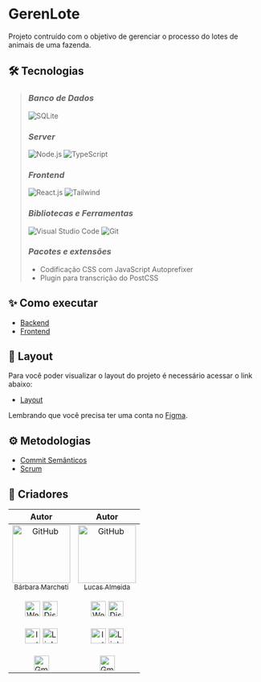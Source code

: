 # **GerenLote**

Projeto contruído com o objetivo de gerenciar o processo do lotes de animais de uma fazenda.

<!-- **[🔗 Clique aqui para acessar]()** -->

## **🛠 Tecnologias**

> ### _Banco de Dados_
>
> ![SQLite](https://img.shields.io/badge/SQLite-07405E?style=for-the-badge&logo=sqlite&logoColor=white)
>
> ### _Server_
>
> ![Node.js](https://img.shields.io/badge/Node.js-339933?style=for-the-badge&logo=nodedotjs&logoColor=white) ![TypeScript](https://img.shields.io/badge/TypeScript-007ACC?style=for-the-badge&logo=typescript&logoColor=white)
>
> ### _Frontend_
>
> ![React.js](https://img.shields.io/badge/React-20232A?style=for-the-badge&logo=react&logoColor=61DAFB) ![Tailwind](https://img.shields.io/badge/Tailwind_CSS-38B2AC?style=for-the-badge&logo=tailwind-css&logoColor=white)
>
> ### _Bibliotecas e Ferramentas_
>
> ![Visual Studio Code](https://img.shields.io/badge/VSCode-0078D4?style=for-the-badge&logo=visual%20studio%20code&logoColor=white) ![Git](https://img.shields.io/badge/GIT-E44C30?style=for-the-badge&logo=git&logoColor=white)
>
> ### _Pacotes e extensões_
>
> - Codificação CSS com JavaScript Autoprefixer
> - Plugin para transcrição do PostCSS

## **✨ Como executar**

- [Backend](./server/README.md)
- [Frontend](./web/README.md)

## **💄 Layout**

Para você poder visualizar o layout do projeto é necessário acessar o link abaixo:

- [Layout](https://www.figma.com/file/hH1DJMME4LahDqvVInmF4R/%F0%9F%90%AE-GERENLOTE?type=design&node-id=0%3A1&mode=design&t=HJCiYTSwcae1fIGI-1)

Lembrando que você precisa ter uma conta no [Figma](http://figma.com/).

## **⚙️ Metodologias**

- [Commit Semânticos](README-help.md)
- [Scrum]()

## **🚀 Criadores**

|                                                                                                                                                                                                                                                                                                                                                                                                                                                                                                                                        Autor                                                                                                                                                                                                                                                                                                                                                                                                                                                                                                                                         |                                                                                                                                                                                                                                                                                                                                                                                                                                                                                                                                              Autor                                                                                                                                                                                                                                                                                                                                                                                                                                                                                                                                               |
| :----------------------------------------------------------------------------------------------------------------------------------------------------------------------------------------------------------------------------------------------------------------------------------------------------------------------------------------------------------------------------------------------------------------------------------------------------------------------------------------------------------------------------------------------------------------------------------------------------------------------------------------------------------------------------------------------------------------------------------------------------------------------------------------------------------------------------------------------------------------------------------------------------------------------------------------------------------------------------------------------------------------------------------------------------------------------------------: | :----------------------------------------------------------------------------------------------------------------------------------------------------------------------------------------------------------------------------------------------------------------------------------------------------------------------------------------------------------------------------------------------------------------------------------------------------------------------------------------------------------------------------------------------------------------------------------------------------------------------------------------------------------------------------------------------------------------------------------------------------------------------------------------------------------------------------------------------------------------------------------------------------------------------------------------------------------------------------------------------------------------------------------------------------------------------------------------------: |
| [<img src="https://github.com/bamarcheti.png?size=115" width=115 alt="GitHub"><br><sub>Bárbara Marcheti</sub>](https://github.com/Bamarcheti) <br><br> [<img src='https://img.shields.io/badge/website-000000?style=for-the-badge&logo=About&logoColor=white' alt='Website' height='30'>](https://my-resume-bamarcheti.vercel.app/) [<img src='https://img.shields.io/badge/Discord-5865F2?style=for-the-badge&logo=discord&logoColor=white' alt='Discord' height='30'>](https://discord.com/channels/@ba_marcheti#3824) <br><br> [<img src='https://img.shields.io/badge/Instagram-E4405F?style=for-the-badge&logo=instagram&logoColor=white' alt='Instagram' height='30'>](https://www.instagram.com/ba_marcheti) [<img src='https://img.shields.io/badge/LinkedIn-0077B5?style=for-the-badge&logo=linkedin&logoColor=white' alt='Linkedin' height='30'>](https://www.linkedin.com/in/barbara-marcheti-fiorin/) <br><br> [<img src='https://img.shields.io/badge/Gmail-D14836?style=for-the-badge&logo=gmail&logoColor=white' alt='Gmail' height='30'>](bmarchetifiorin@gmail.com) | [<img src="https://github.com/LucasATS.png?size=115" width=115 alt="GitHub"><br><sub>Lucas Almeida</sub>](https://github.com/LucasATS) <br><br> [<img src='https://img.shields.io/badge/website-000000?style=for-the-badge&logo=About&logoColor=white' alt='Website' height='30'>](https://lucas-ats.vercel.app/) [<img src='https://img.shields.io/badge/Discord-5865F2?style=for-the-badge&logo=discord&logoColor=white' alt='Discord' height='30'>](https://discord.com/channels/@Lucas%20ATS#9901) <br><br> [<img src='https://img.shields.io/badge/Instagram-E4405F?style=for-the-badge&logo=instagram&logoColor=white' alt='Instagram' height='30'>](https://www.linkedin.com/in/lucas-almeida-tiburtino-da-silva/) [<img src='https://img.shields.io/badge/LinkedIn-0077B5?style=for-the-badge&logo=linkedin&logoColor=white' alt='Linkedin' height='30'>](https://www.linkedin.com/in/barbara-marcheti-fiorin/) <br><br> [<img src='https://img.shields.io/badge/Gmail-D14836?style=for-the-badge&logo=gmail&logoColor=white' alt='Gmail' height='30'>](lucas.almida.da.silva@gmail.com) |
